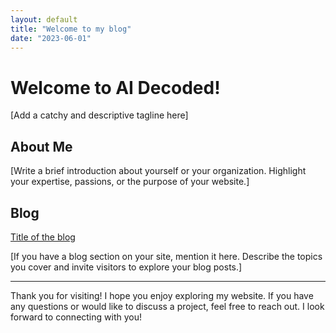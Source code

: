 ```yaml
---
layout: default
title: "Welcome to my blog"
date: "2023-06-01"
---
```


# Welcome to AI Decoded!

[Add a catchy and descriptive tagline here]

## About Me

[Write a brief introduction about yourself or your organization. Highlight your expertise, passions, or the purpose of your website.]

## Blog
[Title of the blog](/_posts/2023-06-01-Blog-post.md)

[If you have a blog section on your site, mention it here. Describe the topics you cover and invite visitors to explore your blog posts.]

---

Thank you for visiting! I hope you enjoy exploring my website. If you have any questions or would like to discuss a project, feel free to reach out. I look forward to connecting with you!

